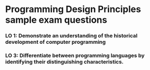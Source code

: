 <!DOCTYPE html>
<html> 
	<h1>Programming Design Principles sample exam questions</h1>
	<h3><b>LO 1: Demonstrate an understanding of the historical development of computer programming</b></h3>
	<h3><b>LO 3: Differentiate between programming languages by identifying their distinguishing characteristics.</b></h3>
	
		
				
</html>
